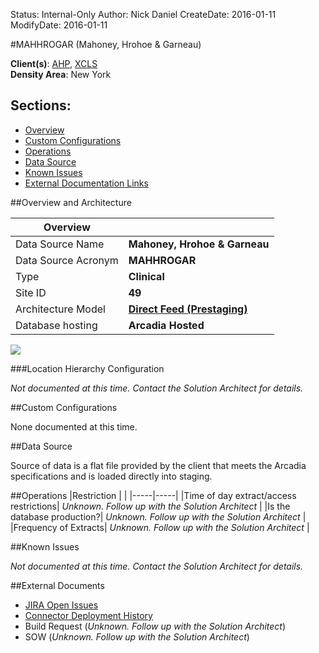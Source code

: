 Status: Internal-Only
Author: Nick Daniel
CreateDate: 2016-01-11
ModifyDate: 2016-01-11


#MAHHROGAR (Mahoney, Hrohoe & Garneau)

**Client(s)**: [AHP](../AHP.md), [XCLS](../XCLS.md)  
**Density Area**: New York   

## Sections:
* [Overview](#overview-and-architecture)
* [Custom Configurations](#custom-configurations)
* [Operations](#operations)
* [Data Source](#data-source)
* [Known Issues](#known-issues)
* [External Documentation Links](#external-documents)

##Overview and Architecture

| Overview ||
|-----|-----|
| Data Source Name| **Mahoney, Hrohoe & Garneau** |
| Data Source Acronym| **MAHHROGAR** |
| Type | **Clinical** |
| Site ID | **49** |
| Architecture Model | [**Direct Feed (Prestaging)**](../../Tech_Delivery/Standard-Implementations/Direct-Feed.md)|
| Database hosting | **Arcadia Hosted** |


<a href="../../../img/Connector-Direct-Feed.png">![](../../img/Connector-Direct-Feed.png)</a>



###Location Hierarchy Configuration

*Not documented at this time. Contact the Solution Architect for details.*

##Custom Configurations

None documented at this time. 

##Data Source

Source of data is a flat file provided by the client that meets the Arcadia specifications and is loaded directly into staging.

##Operations
|Restriction | |
|-----|-----|
|Time of day extract/access restrictions| *Unknown. Follow up with the Solution Architect* |
|Is the database production?| *Unknown. Follow up with the Solution Architect*  |
|Frequency of Extracts| *Unknown. Follow up with the Solution Architect*  |

##Known Issues

*Not documented at this time. Contact the Solution Architect for details.*

##External Documents
- [JIRA Open Issues](https://jira.arcadiasolutions.com/issues/?jql=(labels%20%3D%20MAHHROGAR%20or%20%22Data%20Source%20Acronym%22%20~%20MAHHROGAR)%20and%20status%20!%3D%20Closed)
- [Connector Deployment History](https://github.com/arcadia/qdw/wiki/connector-version)
- Build Request (*Unknown. Follow up with the Solution Architect*)
- SOW (*Unknown. Follow up with the Solution Architect*)